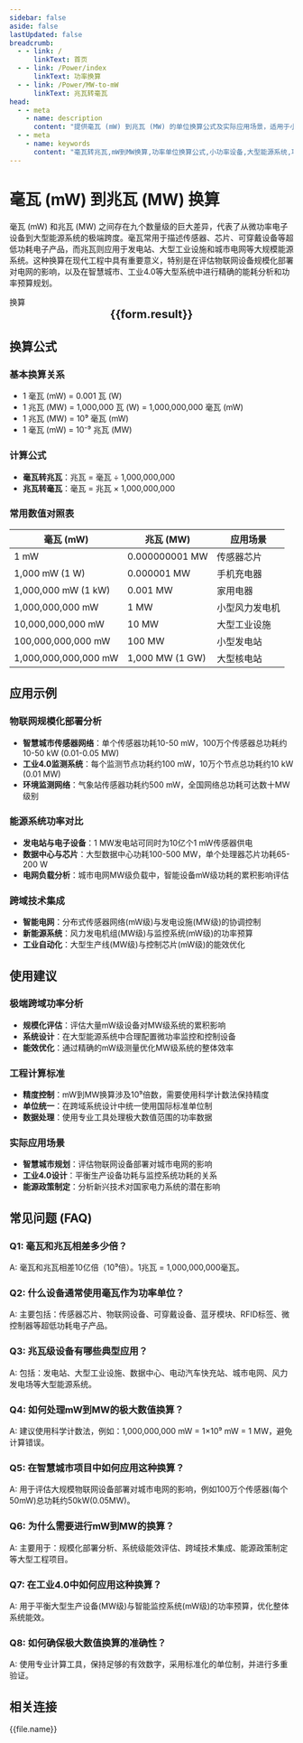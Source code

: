 ```yaml
---
sidebar: false
aside: false
lastUpdated: false
breadcrumb:
  - - link: /
      linkText: 首页
  - - link: /Power/index
      linkText: 功率换算
  - - link: /Power/MW-to-mW
      linkText: 兆瓦转毫瓦
head:
  - - meta
    - name: description
      content: "提供毫瓦 (mW) 到兆瓦 (MW) 的单位换算公式及实际应用场景，适用于小功率设备到大型能源系统的功率分析。"
  - - meta
    - name: keywords
      content: "毫瓦转兆瓦,mW到MW换算,功率单位换算公式,小功率设备,大型能源系统,功率单位换算工具"
---
```

# 毫瓦 (mW) 到兆瓦 (MW) 换算

毫瓦 (mW) 和兆瓦 (MW) 之间存在九个数量级的巨大差异，代表了从微功率电子设备到大型能源系统的极端跨度。毫瓦常用于描述传感器、芯片、可穿戴设备等超低功耗电子产品，而兆瓦则应用于发电站、大型工业设施和城市电网等大规模能源系统。这种换算在现代工程中具有重要意义，特别是在评估物联网设备规模化部署对电网的影响，以及在智慧城市、工业4.0等大型系统中进行精确的能耗分析和功率预算规划。

<script setup>
import { onMounted,reactive,inject ,ref  } from 'vue'
import { NButton,NForm ,NFormItem,NInput,NInputNumber,NSelect,NCard,useMessage ,NGrid ,NGi } from 'naive-ui'
import { defineClientComponent } from 'vitepress'
import { Power } from '../../files';
const convert = inject('convert')
const seoKey = [
  '毫瓦转兆瓦', 'mW到MW换算', '功率单位换算', '小功率设备', '大型能源系统',
  '物联网设备', '发电站功率', '工业设施', '智慧城市', '电网分析',
  '功率预算', '能耗分析', '规模化部署', '电子设备', '能源管理'
];
const options =  [
  { "label": "毫瓦 (mW)","value": "mW" },
  { "label": "兆瓦 (MW)","value": "MW" }
];
const formRef = ref(null);
const rules = {
  number:{
    required: true,
    type: 'number',
    trigger: "blur",
    message: '请输入数字'
  },
  to:{
    required: true,
    trigger: "select",
    message: '请选择转换单位'
  },
  from:{
    required: true,
    trigger: "select",
    message: '请选择原始单位'
  }
}
const form = reactive({
  number:null,
  to:'',
  from:'',
  result:'',
  title:'毫瓦转兆瓦',
})
const convertHandler = (e) => {
   e.preventDefault();
  formRef.value?.validate((errors)=>{
    if (!errors) {
      form.result = `${form.number}${form.from} = ${convert(form.number).from(form.from).to(form.to)}${form.to}`
    }
  })
}
</script>

<n-card title="毫瓦(mW)到兆瓦(MW)换算器" embedded :bordered="false" hoverable>
  <n-form size="large" :model="form" ref='formRef' :rules="rules">
    <n-form-item label="数值"  path="number">
      <n-input-number size="large" style="width:100%" :min="0" v-model:value="form.number"   placeholder="请输入要换算的数值" />
    </n-form-item>
    <n-form-item label="从" path="from">
      <n-select  size="large" :options="options" v-model:value="form.from" placeholder="请选择原始单位" />
    </n-form-item>
    <n-form-item label="到" path="to">
      <n-select  size="large" :options="options" v-model:value="form.to" placeholder="请选择换算单位" />
    </n-form-item>
    <n-form-item>
      <n-button type="info" style="width:100%" @click="convertHandler">换算</n-button>
    </n-form-item>
  </n-form>
  <n-card  embedded :bordered="false" hoverable>
    <div  style="text-align:center;font-size:20px;">
      <strong>{{form.result}}</strong>
    </div>
  </n-card>
  <template #footer>
    <div style="font-size:12px;color:#666;text-align:center;">
      <span v-for="(keyword, index) in seoKey" :key="index">
        {{ keyword }}<span v-if="index < seoKey.length - 1"> | </span>
      </span>
    </div>
  </template>
</n-card>

## 换算公式

### 基本换算关系
- 1 毫瓦 (mW) = 0.001 瓦 (W)
- 1 兆瓦 (MW) = 1,000,000 瓦 (W) = 1,000,000,000 毫瓦 (mW)
- 1 兆瓦 (MW) = 10⁹ 毫瓦 (mW)
- 1 毫瓦 (mW) = 10⁻⁹ 兆瓦 (MW)

### 计算公式
- **毫瓦转兆瓦**：兆瓦 = 毫瓦 ÷ 1,000,000,000
- **兆瓦转毫瓦**：毫瓦 = 兆瓦 × 1,000,000,000

### 常用数值对照表
| 毫瓦 (mW) | 兆瓦 (MW) | 应用场景 |
|-----------|-----------|----------|
| 1 mW | 0.000000001 MW | 传感器芯片 |
| 1,000 mW (1 W) | 0.000001 MW | 手机充电器 |
| 1,000,000 mW (1 kW) | 0.001 MW | 家用电器 |
| 1,000,000,000 mW | 1 MW | 小型风力发电机 |
| 10,000,000,000 mW | 10 MW | 大型工业设施 |
| 100,000,000,000 mW | 100 MW | 小型发电站 |
| 1,000,000,000,000 mW | 1,000 MW (1 GW) | 大型核电站 |

## 应用示例

### 物联网规模化部署分析
- **智慧城市传感器网络**：单个传感器功耗10-50 mW，100万个传感器总功耗约10-50 kW (0.01-0.05 MW)
- **工业4.0监测系统**：每个监测节点功耗约100 mW，10万个节点总功耗约10 kW (0.01 MW)
- **环境监测网络**：气象站传感器功耗约500 mW，全国网络总功耗可达数十MW级别

### 能源系统功率对比
- **发电站与电子设备**：1 MW发电站可同时为10亿个1 mW传感器供电
- **数据中心与芯片**：大型数据中心功耗100-500 MW，单个处理器芯片功耗65-200 W
- **电网负载分析**：城市电网MW级负载中，智能设备mW级功耗的累积影响评估

### 跨域技术集成
- **智能电网**：分布式传感器网络(mW级)与发电设施(MW级)的协调控制
- **新能源系统**：风力发电机组(MW级)与监控系统(mW级)的功率预算
- **工业自动化**：大型生产线(MW级)与控制芯片(mW级)的能效优化

## 使用建议

### 极端跨域功率分析
- **规模化评估**：评估大量mW级设备对MW级系统的累积影响
- **系统设计**：在大型能源系统中合理配置微功率监控和控制设备
- **能效优化**：通过精确的mW级测量优化MW级系统的整体效率

### 工程计算标准
- **精度控制**：mW到MW换算涉及10⁹倍数，需要使用科学计数法保持精度
- **单位统一**：在跨域系统设计中统一使用国际标准单位制
- **数据处理**：使用专业工具处理极大数值范围的功率数据

### 实际应用场景
- **智慧城市规划**：评估物联网设备部署对城市电网的影响
- **工业4.0设计**：平衡生产设备功耗与监控系统功耗的关系
- **能源政策制定**：分析新兴技术对国家电力系统的潜在影响

## 常见问题 (FAQ)

### Q1: 毫瓦和兆瓦相差多少倍？
A: 毫瓦和兆瓦相差10亿倍（10⁹倍）。1兆瓦 = 1,000,000,000毫瓦。

### Q2: 什么设备通常使用毫瓦作为功率单位？
A: 主要包括：传感器芯片、物联网设备、可穿戴设备、蓝牙模块、RFID标签、微控制器等超低功耗电子产品。

### Q3: 兆瓦级设备有哪些典型应用？
A: 包括：发电站、大型工业设施、数据中心、电动汽车快充站、城市电网、风力发电场等大型能源系统。

### Q4: 如何处理mW到MW的极大数值换算？
A: 建议使用科学计数法，例如：1,000,000,000 mW = 1×10⁹ mW = 1 MW，避免计算错误。

### Q5: 在智慧城市项目中如何应用这种换算？
A: 用于评估大规模物联网设备部署对城市电网的影响，例如100万个传感器(每个50mW)总功耗约50kW(0.05MW)。

### Q6: 为什么需要进行mW到MW的换算？
A: 主要用于：规模化部署分析、系统级能效评估、跨域技术集成、能源政策制定等大型工程项目。

### Q7: 在工业4.0中如何应用这种换算？
A: 用于平衡大型生产设备(MW级)与智能监控系统(mW级)的功率预算，优化整体系统能效。

### Q8: 如何确保极大数值换算的准确性？
A: 使用专业计算工具，保持足够的有效数字，采用标准化的单位制，并进行多重验证。

## 相关连接
<n-grid x-gap="12" :cols="2">
  <n-gi v-for="(file,index) in Power" :key="index">
    <n-button
      text
      tag="a"
      :href="file.path"
      type="info"
    >
      {{file.name}}
    </n-button>
  </n-gi>
</n-grid>